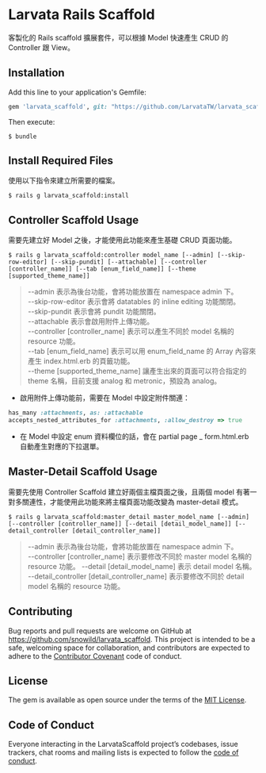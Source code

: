 # Larvata Rails Scaffold

客製化的 Rails scaffold 擴展套件，可以根據 Model 快速產生 CRUD 的 Controller 跟 View。

## Installation

Add this line to your application's Gemfile:

```ruby
gem 'larvata_scaffold', git: "https://github.com/LarvataTW/larvata_scaffold.git"

```

Then execute:

    $ bundle

## Install Required Files

使用以下指令來建立所需要的檔案。

    $ rails g larvata_scaffold:install

## Controller Scaffold Usage

需要先建立好 Model 之後，才能使用此功能來產生基礎 CRUD 頁面功能。

    $ rails g larvata_scaffold:controller model_name [--admin] [--skip-row-editor] [--skip-pundit] [--attachable] [--controller [controller_name]] [--tab [enum_field_name]] [--theme [supported_theme_name]]

>--admin 表示為後台功能，會將功能放置在 namespace admin 下。    
--skip-row-editor 表示會將 datatables 的 inline editing 功能關閉。   
--skip-pundit 表示會將 pundit 功能關閉。    
--attachable 表示會啟用附件上傳功能。    
--controller [controller_name] 表示可以產生不同於 model 名稱的 resource 功能。    
--tab [enum_field_name] 表示可以用 enum_field_name 的 Array 內容來產生 index.html.erb 的頁籤功能。    
--theme [supported_theme_name] 讓產生出來的頁面可以符合指定的 theme 名稱，目前支援 analog 和 metronic，預設為 analog。    

* 啟用附件上傳功能前，需要在 Model 中設定附件關連：

```ruby
has_many :attachments, as: :attachable
accepts_nested_attributes_for :attachments, :allow_destroy => true
```

* 在 Model 中設定 enum 資料欄位的話，會在 partial page _ form.html.erb 自動產生對應的下拉選單。

## Master-Detail Scaffold Usage

需要先使用 Controller Scaffold 建立好兩個主檔頁面之後，且兩個 model 有著一對多關連性，才能使用此功能來將主檔頁面功能改變為 master-detail 模式。

    $ rails g larvata_scaffold:master_detail master_model_name [--admin] [--controller [controller_name]] [--detail [detail_model_name]] [--detail_controller [detail_controller_name]]

>--admin 表示為後台功能，會將功能放置在 namespace admin 下。     
--controller [controller_name] 表示要修改不同於 master model 名稱的 resource 功能。
--detail [detail_model_name] 表示 detail model 名稱。
--detail_controller [detail_controller_name] 表示要修改不同於 detail model 名稱的 resource 功能。

## Contributing

Bug reports and pull requests are welcome on GitHub at https://github.com/snowild/larvata_scaffold. This project is intended to be a safe, welcoming space for collaboration, and contributors are expected to adhere to the [Contributor Covenant](http://contributor-covenant.org) code of conduct.

## License

The gem is available as open source under the terms of the [MIT License](https://opensource.org/licenses/MIT).

## Code of Conduct

Everyone interacting in the LarvataScaffold project’s codebases, issue trackers, chat rooms and mailing lists is expected to follow the [code of conduct](https://github.com/snowild/larvata_scaffold/blob/master/CODE_OF_CONDUCT.md).

